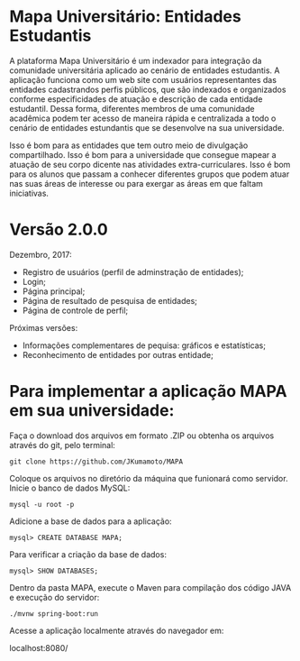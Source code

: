 # Mapa Universitário: Entidades Estudantis
A plataforma Mapa Universitário é um indexador para integração da comunidade universitária aplicado ao cenário de entidades estudantis.
A aplicação funciona como um web site com usuários representantes das entidades cadastrandos perfis públicos, que são indexados e organizados conforme especificidades de atuação e descrição de cada entidade estudantil. Dessa forma, diferentes membros de uma comunidade acadêmica podem ter acesso de maneira rápida e centralizada a todo o cenário de entidades estundantis que se desenvolve na sua universidade.

Isso é bom para as entidades que tem outro meio de divulgação compartilhado. Isso é bom para a universidade que consegue mapear a atuação de seu corpo dicente nas atividades extra-curriculares. Isso é bom para os alunos que passam a conhecer diferentes grupos que podem atuar nas suas áreas de interesse ou  para exergar as áreas em que faltam iniciativas.

# Versão 2.0.0 

Dezembro, 2017:
- Registro de usuários (perfil de adminstração de entidades);
- Login;
- Página principal;
- Página de resultado de pesquisa de entidades;
- Página de controle de perfil;


Próximas versões:
- Informações complementares de pequisa: gráficos e estatísticas;
- Reconhecimento de entidades por outras entidade;


# Para implementar a aplicação MAPA em sua universidade:

Faça o download dos arquivos em formato .ZIP ou obtenha os arquivos através do git, pelo terminal: 

```git clone https://github.com/JKumamoto/MAPA```

Coloque os arquivos no diretório da máquina que funionará como servidor.
Inicie o banco de dados MySQL:

```mysql -u root -p```

Adicione a base de dados para a aplicação:

```mysql> CREATE DATABASE MAPA;```

Para verificar a criação da base de dados: 

```mysql> SHOW DATABASES;```

Dentro da pasta MAPA, execute o Maven para compilação dos código JAVA e execução do servidor:

```./mvnw spring-boot:run```

Acesse a aplicação localmente através do navegador em: 

localhost:8080/



